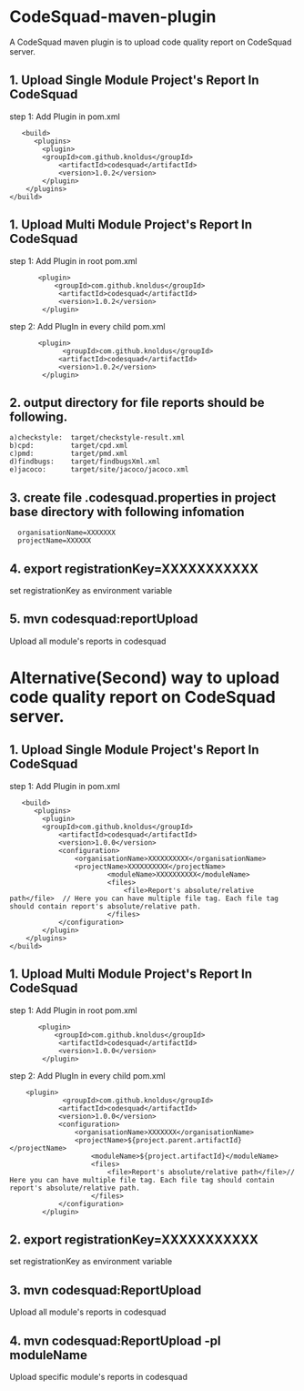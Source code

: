 # CodeSquad-maven-plugin
A CodeSquad maven plugin is to upload code quality report on CodeSquad server.

## 1. Upload Single Module Project's Report In CodeSquad 

step 1: Add Plugin in pom.xml
          
       <build>
          <plugins>
            <plugin>
            <groupId>com.github.knoldus</groupId>
                <artifactId>codesquad</artifactId>
                <version>1.0.2</version>                            
            </plugin>
        </plugins>
    </build>
    

## 1. Upload Multi Module Project's Report In CodeSquad 

step 1: Add Plugin in root pom.xml

           <plugin>
               <groupId>com.github.knoldus</groupId>
                <artifactId>codesquad</artifactId>
                <version>1.0.2</version>
            </plugin>
            
            
 step 2: Add PlugIn in every child pom.xml
           
           <plugin>
                 <groupId>com.github.knoldus</groupId>
                <artifactId>codesquad</artifactId>
                <version>1.0.2</version>
            </plugin>

## 2. output directory for file reports should be following.
    a)checkstyle:  target/checkstyle-result.xml
    b)cpd:         target/cpd.xml
    c)pmd:         target/pmd.xml
    d)findbugs:    target/findbugsXml.xml
    e)jacoco:      target/site/jacoco/jacoco.xml

## 3. create file .codesquad.properties in project base directory with following infomation
   
      organisationName=XXXXXXX
      projectName=XXXXXX

## 4. export registrationKey=XXXXXXXXXXX
set registrationKey as environment variable
## 5. mvn codesquad:reportUpload
Upload all module's reports in codesquad


# Alternative(Second) way to upload code quality report on CodeSquad server.


## 1. Upload Single Module Project's Report In CodeSquad 

step 1: Add Plugin in pom.xml
          
       <build>
          <plugins>
            <plugin>
            <groupId>com.github.knoldus</groupId>
                <artifactId>codesquad</artifactId>
                <version>1.0.0</version>                            
                <configuration>
                    <organisationName>XXXXXXXXXX</organisationName>
                    <projectName>XXXXXXXXXX</projectName>
                            <moduleName>XXXXXXXXXX</moduleName>
                            <files>
                                <file>Report's absolute/relative path</file>  // Here you can have multiple file tag. Each file tag should contain report's absolute/relative path. 
                            </files>                 
                </configuration>
            </plugin>
        </plugins>
    </build>
    

## 1. Upload Multi Module Project's Report In CodeSquad 

step 1: Add Plugin in root pom.xml

           <plugin>
               <groupId>com.github.knoldus</groupId>
                <artifactId>codesquad</artifactId>
                <version>1.0.0</version>
            </plugin>
            
            
 step 2: Add PlugIn in every child pom.xml
 
        <plugin>
                 <groupId>com.github.knoldus</groupId>
                <artifactId>codesquad</artifactId>
                <version>1.0.0</version>
                <configuration>
                    <organisationName>XXXXXXX</organisationName>
                    <projectName>${project.parent.artifactId}</projectName>
                        <moduleName>${project.artifactId}</moduleName>
                        <files>
                            <file>Report's absolute/relative path</file>// Here you can have multiple file tag. Each file tag should contain report's absolute/relative path. 
                        </files>
                </configuration>
            </plugin>


## 2. export registrationKey=XXXXXXXXXXX
set registrationKey as environment variable
## 3. mvn codesquad:ReportUpload
Upload all module's reports in codesquad
## 4. mvn codesquad:ReportUpload -pl moduleName
Upload specific module's reports in codesquad
